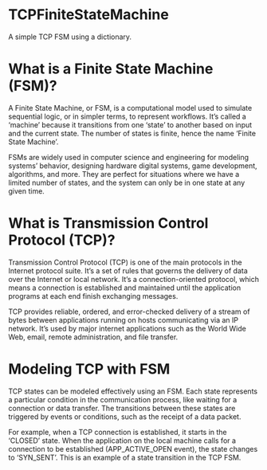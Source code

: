 # TCPFiniteStateMachine
A simple TCP FSM using a dictionary.

# What is a Finite State Machine (FSM)?
A Finite State Machine, or FSM, is a computational model used to simulate sequential logic, or in simpler terms, to represent workflows. 
It’s called a ‘machine’ because it transitions from one ‘state’ to another based on input and the current state. 
The number of states is finite, hence the name ‘Finite State Machine’.

FSMs are widely used in computer science and engineering for modeling systems’ behavior, designing hardware digital systems, game development, algorithms, and more. 
They are perfect for situations where we have a limited number of states, and the system can only be in one state at any given time.

# What is Transmission Control Protocol (TCP)?
Transmission Control Protocol (TCP) is one of the main protocols in the Internet protocol suite. 
It’s a set of rules that governs the delivery of data over the Internet or local network. 
It’s a connection-oriented protocol, which means a connection is established and maintained until the application programs at each end finish exchanging messages.

TCP provides reliable, ordered, and error-checked delivery of a stream of bytes between applications running on hosts communicating via an IP network. 
It’s used by major internet applications such as the World Wide Web, email, remote administration, and file transfer.

# Modeling TCP with FSM
TCP states can be modeled effectively using an FSM. Each state represents a particular condition in the communication process, 
like waiting for a connection or data transfer. 
The transitions between these states are triggered by events or conditions, such as the receipt of a data packet.

For example, when a TCP connection is established, it starts in the ‘CLOSED’ state. 
When the application on the local machine calls for a connection to be established (APP_ACTIVE_OPEN event), 
the state changes to ‘SYN_SENT’. This is an example of a state transition in the TCP FSM.
